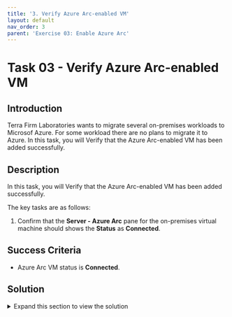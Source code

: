 ```yaml
---
title: '3. Verify Azure Arc-enabled VM'
layout: default
nav_order: 3
parent: 'Exercise 03: Enable Azure Arc'
---
```


# Task 03 - Verify Azure Arc-enabled VM

## Introduction

Terra Firm Laboratories wants to migrate several on-premises workloads to Microsof Azure. For some workload there are no plans to migrate it to Azure. In this task, you will Verify that the Azure Arc-enabled VM has been added successfully.

## Description

In this task, you will Verify that the Azure Arc-enabled VM has been added successfully.

The key tasks are as follows:
1. Confirm that the **Server - Azure Arc** pane for the on-premises virtual machine should shows the **Status** as **Connected**. 

## Success Criteria

* Azure Arc VM status is **Connected**.

## Solution

<details markdown="block">
<summary>Expand this section to view the solution</summary>

1. In the Azure Portal, navigate to the Resource Group for the lab.

   
2. Scroll down and locate the Azure resource of type **Server - Azure Arc**. and select it.

3. This is the **Server - Azure Arc** pane for the on-premises virtual machine that was just Azure Arc-enabled. The **Status** shows **Connected** to signify that the Azure Arc-enabled virtual machine is connected to Azure. Also, notice that the **Computer Name** and **Operating System** of the virtual machine are displayed.

4. From here, there are several **Azure Arc** capabilities available to use for managing the Azure Arc-enabled virtual machine.

5. Select **Extensions** under **Settings**. This is where you can install Extensions on the Azure Arc-enabled virtual machine. For example, the **Custom script for linux - Azure Arc** extension can be used to download scripts and files from Azure storage and launch a script on the machine.